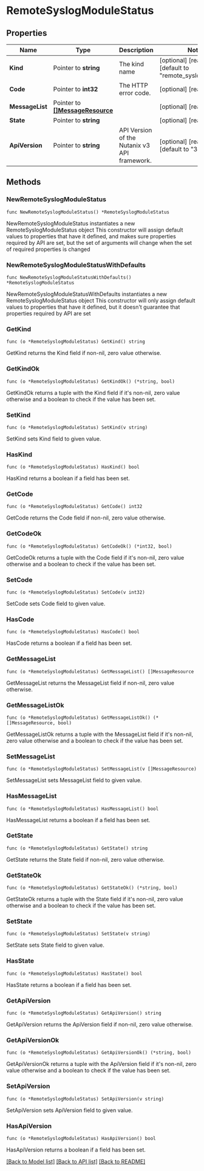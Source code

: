 # RemoteSyslogModuleStatus

## Properties

Name | Type | Description | Notes
------------ | ------------- | ------------- | -------------
**Kind** | Pointer to **string** | The kind name | [optional] [readonly] [default to "remote_syslog_module"]
**Code** | Pointer to **int32** | The HTTP error code. | [optional] [readonly] 
**MessageList** | Pointer to [**[]MessageResource**](MessageResource.md) |  | [optional] [readonly] 
**State** | Pointer to **string** |  | [optional] [readonly] 
**ApiVersion** | Pointer to **string** | API Version of the Nutanix v3 API framework. | [optional] [readonly] [default to "3.1.0"]

## Methods

### NewRemoteSyslogModuleStatus

`func NewRemoteSyslogModuleStatus() *RemoteSyslogModuleStatus`

NewRemoteSyslogModuleStatus instantiates a new RemoteSyslogModuleStatus object
This constructor will assign default values to properties that have it defined,
and makes sure properties required by API are set, but the set of arguments
will change when the set of required properties is changed

### NewRemoteSyslogModuleStatusWithDefaults

`func NewRemoteSyslogModuleStatusWithDefaults() *RemoteSyslogModuleStatus`

NewRemoteSyslogModuleStatusWithDefaults instantiates a new RemoteSyslogModuleStatus object
This constructor will only assign default values to properties that have it defined,
but it doesn't guarantee that properties required by API are set

### GetKind

`func (o *RemoteSyslogModuleStatus) GetKind() string`

GetKind returns the Kind field if non-nil, zero value otherwise.

### GetKindOk

`func (o *RemoteSyslogModuleStatus) GetKindOk() (*string, bool)`

GetKindOk returns a tuple with the Kind field if it's non-nil, zero value otherwise
and a boolean to check if the value has been set.

### SetKind

`func (o *RemoteSyslogModuleStatus) SetKind(v string)`

SetKind sets Kind field to given value.

### HasKind

`func (o *RemoteSyslogModuleStatus) HasKind() bool`

HasKind returns a boolean if a field has been set.

### GetCode

`func (o *RemoteSyslogModuleStatus) GetCode() int32`

GetCode returns the Code field if non-nil, zero value otherwise.

### GetCodeOk

`func (o *RemoteSyslogModuleStatus) GetCodeOk() (*int32, bool)`

GetCodeOk returns a tuple with the Code field if it's non-nil, zero value otherwise
and a boolean to check if the value has been set.

### SetCode

`func (o *RemoteSyslogModuleStatus) SetCode(v int32)`

SetCode sets Code field to given value.

### HasCode

`func (o *RemoteSyslogModuleStatus) HasCode() bool`

HasCode returns a boolean if a field has been set.

### GetMessageList

`func (o *RemoteSyslogModuleStatus) GetMessageList() []MessageResource`

GetMessageList returns the MessageList field if non-nil, zero value otherwise.

### GetMessageListOk

`func (o *RemoteSyslogModuleStatus) GetMessageListOk() (*[]MessageResource, bool)`

GetMessageListOk returns a tuple with the MessageList field if it's non-nil, zero value otherwise
and a boolean to check if the value has been set.

### SetMessageList

`func (o *RemoteSyslogModuleStatus) SetMessageList(v []MessageResource)`

SetMessageList sets MessageList field to given value.

### HasMessageList

`func (o *RemoteSyslogModuleStatus) HasMessageList() bool`

HasMessageList returns a boolean if a field has been set.

### GetState

`func (o *RemoteSyslogModuleStatus) GetState() string`

GetState returns the State field if non-nil, zero value otherwise.

### GetStateOk

`func (o *RemoteSyslogModuleStatus) GetStateOk() (*string, bool)`

GetStateOk returns a tuple with the State field if it's non-nil, zero value otherwise
and a boolean to check if the value has been set.

### SetState

`func (o *RemoteSyslogModuleStatus) SetState(v string)`

SetState sets State field to given value.

### HasState

`func (o *RemoteSyslogModuleStatus) HasState() bool`

HasState returns a boolean if a field has been set.

### GetApiVersion

`func (o *RemoteSyslogModuleStatus) GetApiVersion() string`

GetApiVersion returns the ApiVersion field if non-nil, zero value otherwise.

### GetApiVersionOk

`func (o *RemoteSyslogModuleStatus) GetApiVersionOk() (*string, bool)`

GetApiVersionOk returns a tuple with the ApiVersion field if it's non-nil, zero value otherwise
and a boolean to check if the value has been set.

### SetApiVersion

`func (o *RemoteSyslogModuleStatus) SetApiVersion(v string)`

SetApiVersion sets ApiVersion field to given value.

### HasApiVersion

`func (o *RemoteSyslogModuleStatus) HasApiVersion() bool`

HasApiVersion returns a boolean if a field has been set.


[[Back to Model list]](../README.md#documentation-for-models) [[Back to API list]](../README.md#documentation-for-api-endpoints) [[Back to README]](../README.md)


